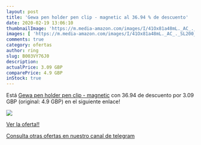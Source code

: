 ```yaml
---
layout: post
title: 'Gewa pen holder pen clip - magnetic al 36.94 % de descuento'
date: 2020-02-19 13:06:10
thumbnailImage: 'https://m.media-amazon.com/images/I/41Ox81a48mL._AC_._SL200_.jpg'
images: [ 'https://m.media-amazon.com/images/I/41Ox81a48mL._AC_._SL200_.jpg' ]
comments: true
category: ofertas
author: ring
slug: B003VY76J0
description:
actualPrice: 3.09 GBP
comparePrice: 4.9 GBP
inStock: true
---
```


Está [Gewa pen holder pen clip - magnetic](https://www.amazon.com/dp/B003VY76J0/?tag=redken08-20) con 36.94 de descuento por 3.09 GBP (original: 4.9 GBP) en el siguiente enlace!

[![](https://m.media-amazon.com/images/I/41Ox81a48mL._AC_._SL200_.jpg)](https://www.amazon.com/dp/B003VY76J0/?tag=redken08-20)

[Ver la oferta!!](https://www.amazon.com/dp/B003VY76J0/?tag=redken08-20)

[Consulta otras ofertas en nuestro canal de telegram](https://t.me/s/ofertas25)
